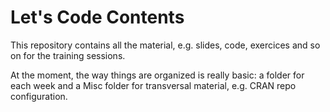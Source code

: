 # Let's Code Contents
This repository contains all the material, e.g. slides, code, exercices and so on for the training sessions.

At the moment, the way things are organized is really basic: a folder for each week and a Misc folder for transversal material, e.g. CRAN repo configuration.